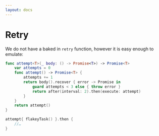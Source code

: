 ```yaml
---
layout: docs
---
```


# Retry

We do not have a baked in `retry` function, however it is easy enough to emulate:

```swift
func attempt<T>(_ body: () -> Promise<T>) -> Promise<T>
    var attempts = 0
    func attempt() -> Promise<T> {
        attempts += 1
        return body().recover { error -> Promise in
            guard attempts < 3 else { throw error }
            return after(interval: 2).then(execute: attempt)
        }
    }
    return attempt()
}

attempt{ flakeyTask() }.then {
    //…
}
```
